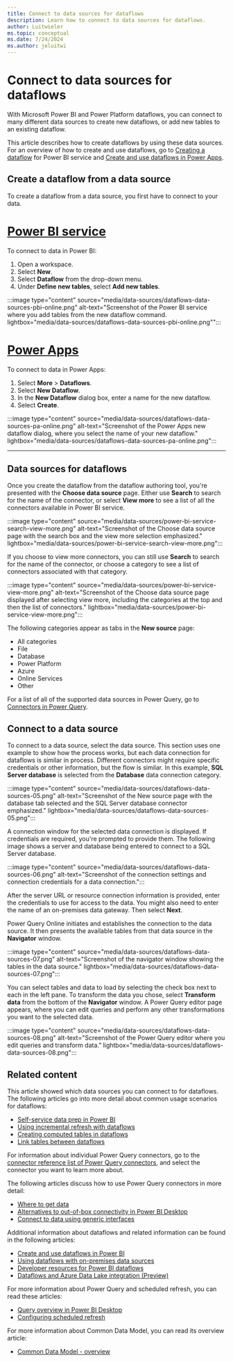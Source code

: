 ```yaml
---
title: Connect to data sources for dataflows
description: Learn how to connect to data sources for dataflows.
author: Luitwieler
ms.topic: conceptual
ms.date: 7/24/2024
ms.author: jeluitwi
---
```


# Connect to data sources for dataflows

With Microsoft Power BI and Power Platform dataflows, you can connect to many different data sources to create new dataflows, or add new tables to an existing dataflow.

This article describes how to create dataflows by using these data sources. For an overview of how to create and use dataflows, go to [Creating a dataflow](/power-bi/service-dataflows-create-use) for Power BI service and [Create and use dataflows in Power Apps](/powerapps/maker/data-platform/create-and-use-dataflows).

## Create a dataflow from a data source

To create a dataflow from a data source, you first have to connect to your data.

# [Power BI service](#tab/power-bi-service)

To connect to data in Power BI:

1. Open a workspace.
2. Select **New**.
3. Select **Dataflow** from the drop-down menu.
4. Under **Define new tables**, select **Add new tables**.

:::image type="content" source="media/data-sources/dataflows-data-sources-pbi-online.png" alt-text="Screenshot of the Power BI service where you add tables from the new dataflow command. lightbox="media/data-sources/dataflows-data-sources-pbi-online.png"":::

# [Power Apps](#tab/power-apps)

To connect to data in Power Apps:

1. Select **More** > **Dataflows**.
2. Select **New Dataflow**.
3. In the **New Dataflow** dialog box, enter a name for the new dataflow.
4. Select **Create**.

:::image type="content" source="media/data-sources/dataflows-data-sources-pa-online.png" alt-text="Screenshot of the Power Apps new dataflow dialog, where you select the name of your new dataflow." lightbox="media/data-sources/dataflows-data-sources-pa-online.png":::

---

## Data sources for dataflows

Once you create the dataflow from the dataflow authoring tool, you're presented with the **Choose data source** page. Either use **Search** to search for the name of the connector, or select **View more** to see a list of all the connectors available in Power BI service.

:::image type="content" source="media/data-sources/power-bi-service-search-view-more.png" alt-text="Screenshot of the Choose data source page with the search box and the view more selection emphasized." lightbox="media/data-sources/power-bi-service-search-view-more.png":::

If you choose to view more connectors, you can still use **Search** to search for the name of the connector, or choose a category to see a list of connectors associated with that category.

:::image type="content" source="media/data-sources/power-bi-service-view-more.png" alt-text="Screenshot of the Choose data source page displayed after selecting view more, including the categories at the top and then the list of connectors." lightbox="media/data-sources/power-bi-service-view-more.png":::

The following categories appear as tabs in the **New source** page:

* All categories
* File
* Database
* Power Platform
* Azure
* Online Services
* Other

For a list of all of the supported data sources in Power Query, go to [Connectors in Power Query](../connectors/index.md).

## Connect to a data source

To connect to a data source, select the data source. This section uses one example to show how the process works, but each data connection for dataflows is similar in process. Different connectors might require specific credentials or other information, but the flow is similar. In this example, **SQL Server database** is selected from the **Database** data connection category.

:::image type="content" source="media/data-sources/dataflows-data-sources-05.png" alt-text="Screenshot of the New source page with the database tab selected and the SQL Server database connector emphasized." lightbox="media/data-sources/dataflows-data-sources-05.png":::

A connection window for the selected data connection is displayed. If credentials are required, you're prompted to provide them. The following image shows a server and database being entered to connect to a SQL Server database.

:::image type="content" source="media/data-sources/dataflows-data-sources-06.png" alt-text="Screenshot of the connection settings and connection credentials for a data connection.":::

After the server URL or resource connection information is provided, enter the credentials to use for access to the data. You might also need to enter the name of an on-premises data gateway. Then select **Next**.

Power Query Online initiates and establishes the connection to the data source. It then presents the available tables from that data source in the **Navigator** window.

:::image type="content" source="media/data-sources/dataflows-data-sources-07.png" alt-text="Screenshot of the navigator window showing the tables in the data source." lightbox="media/data-sources/dataflows-data-sources-07.png":::

You can select tables and data to load by selecting the check box next to each in the left pane. To transform the data you chose, select **Transform data** from the bottom of the **Navigator** window. A Power Query editor page appears, where you can edit queries and perform any other transformations you want to the selected data.

:::image type="content" source="media/data-sources/dataflows-data-sources-08.png" alt-text="Screenshot of the Power Query editor where you edit queries and transform data." lightbox="media/data-sources/dataflows-data-sources-08.png":::

## Related content

This article showed which data sources you can connect to for dataflows. The following articles go into more detail about common usage scenarios for dataflows:

* [Self-service data prep in Power BI](create-use.md)
* [Using incremental refresh with dataflows](incremental-refresh.md)
* [Creating computed tables in dataflows](computed-tables.md)
* [Link tables between dataflows](linked-tables.md)

For information about individual Power Query connectors, go to the [connector reference list of Power Query connectors](../connectors/index.md), and select the connector you want to learn more about.

The following articles discuss how to use Power Query connectors in more detail:

* [Where to get data](../where-to-get-data.md)
* [Alternatives to out-of-box connectivity in Power BI Desktop](../connector-alternatives.md)
* [Connect to data using generic interfaces](../connect-using-generic-interfaces.md)

Additional information about dataflows and related information can be found in the following articles:

* [Create and use dataflows in Power BI](/power-bi/service-dataflows-create-use)
* [Using dataflows with on-premises data sources](/power-bi/service-dataflows-on-premises-gateways)
* [Developer resources for Power BI dataflows](/power-bi/service-dataflows-developer-resources)
* [Dataflows and Azure Data Lake integration (Preview)](/power-bi/service-dataflows-azure-data-lake-integration)

For more information about Power Query and scheduled refresh, you can read these articles:

* [Query overview in Power BI Desktop](/power-bi/desktop-query-overview)
* [Configuring scheduled refresh](/power-bi/refresh-scheduled-refresh)

For more information about Common Data Model, you can read its overview article:

* [Common Data Model - overview](/powerapps/common-data-model/overview)
